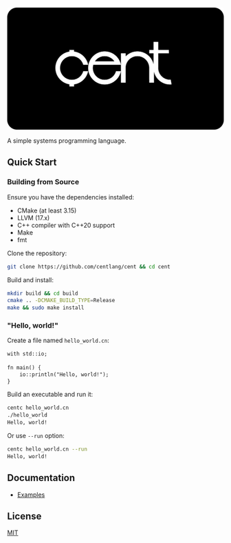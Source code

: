 ![Cent](assets/logo.svg)

A simple systems programming language.

## Quick Start

### Building from Source

Ensure you have the dependencies installed:

* CMake (at least 3.15)
* LLVM (17.x)
* C++ compiler with C++20 support
* Make
* fmt

Clone the repository:

```sh
git clone https://github.com/centlang/cent && cd cent
```

Build and install:

```sh
mkdir build && cd build
cmake .. -DCMAKE_BUILD_TYPE=Release
make && sudo make install
```

### "Hello, world!"

Create a file named `hello_world.cn`:

```
with std::io;

fn main() {
    io::println("Hello, world!");
}
```

Build an executable and run it:

```sh
centc hello_world.cn
./hello_world
Hello, world!
```

Or use `--run` option:

```sh
centc hello_world.cn --run
Hello, world!
```

## Documentation

* [Examples](examples)

## License

[MIT](license)
